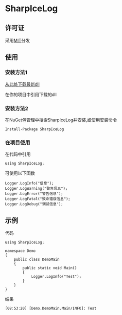 # SharpIceLog

## 许可证

采用[MIT](https://github.com/FurryRbl/SharpIceLog/blob/main/LICENSE)分发

## 使用

### 安装方法1

[从此处下载最新dll](https://github.com/FurryRbl/SharpIceLog/releases)

在你的项目中引用下载的dll

### 安装方法2

在NuGet包管理中搜索SharpIceLog并安装,或使用安装命令

``` bash
Install-Package SharpIceLog
```

### 在项目使用

在代码中引用

```CSharp
using SharpIceLog;
```

可使用以下函数

```CSharp
Logger.LogInfo("信息");
Logger.LogWarning("警告信息");
Logger.LogError("警告信息");
Logger.LogFatal("致命错误信息");
Logger.LogDebug("调试信息");
```

## 示例

代码

```CSharp
using SharpIceLog;

namespace Demo
{
    public class DemoMain
    {
        public static void Main()
        {
            Logger.LogInfo("Test");
        }
    }
}
```

结果

```CSharp
[08:53:20] [Demo.DemoMain.Main/INFO]: Test
```
